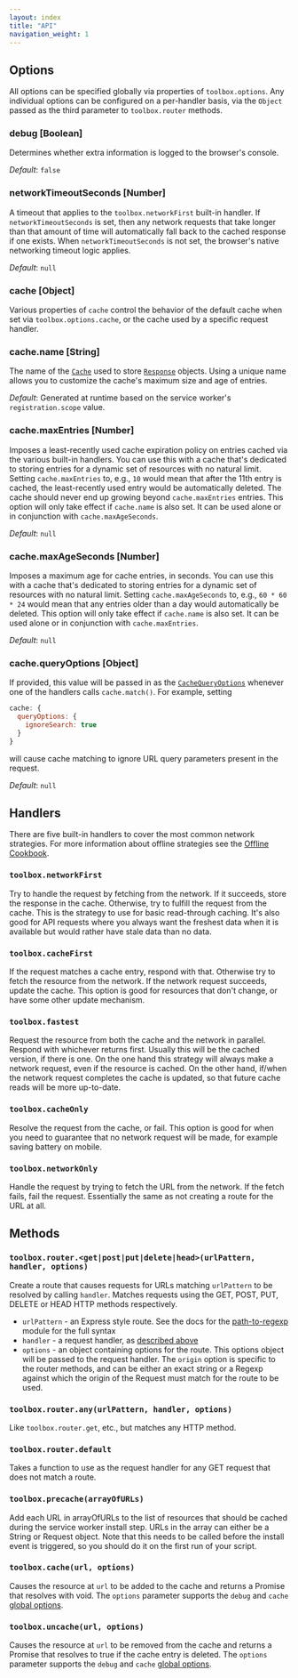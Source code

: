 ```yaml
---
layout: index
title: "API"
navigation_weight: 1
---
```


## Options

All options can be specified globally via properties of `toolbox.options`.
Any individual options can be configured on a per-handler basis, via the `Object` passed as the
third parameter to `toolbox.router` methods.

### debug [Boolean]
Determines whether extra information is logged to the browser's console.

_Default_: `false`

### networkTimeoutSeconds [Number]
A timeout that applies to the `toolbox.networkFirst` built-in handler.
If `networkTimeoutSeconds` is set, then any network requests that take longer than that amount of time
will automatically fall back to the cached response if one exists. When
`networkTimeoutSeconds` is not set, the browser's native networking timeout logic applies.

_Default_: `null`

### cache [Object]
Various properties of `cache` control the behavior of the default cache when set via
`toolbox.options.cache`, or the cache used by a specific request handler.

### cache.name [String]
The name of the [`Cache`](https://developer.mozilla.org/en-US/docs/Web/API/Cache)
used to store [`Response`](https://fetch.spec.whatwg.org/#response-class) objects. Using a unique name
allows you to customize the cache's maximum size and age of entries.

_Default_: Generated at runtime based on the service worker's `registration.scope` value.

### cache.maxEntries [Number]
Imposes a least-recently used cache expiration policy
on entries cached via the various built-in handlers. You can use this with a cache that's dedicated
to storing entries for a dynamic set of resources with no natural limit. Setting `cache.maxEntries` to, e.g.,
`10` would mean that after the 11th entry is cached, the least-recently used entry would be
automatically deleted. The cache should never end up growing beyond `cache.maxEntries` entries.
This option will only take effect if `cache.name` is also set.
It can be used alone or in conjunction with `cache.maxAgeSeconds`.

_Default_: `null`

### cache.maxAgeSeconds [Number]
Imposes a maximum age for cache entries, in seconds.
You can use this with a cache that's dedicated to storing entries for a dynamic set of resources
with no natural limit. Setting `cache.maxAgeSeconds` to, e.g., `60 * 60 * 24` would mean that any
entries older than a day would automatically be deleted.
This option will only take effect if `cache.name` is also set.
It can be used alone or in conjunction with `cache.maxEntries`.

_Default_: `null`

### cache.queryOptions [Object]
If provided, this value will be passed in as the [`CacheQueryOptions`](https://developers.google.com/web/updates/2016/09/cache-query-options)
whenever one of the handlers calls `cache.match()`. For example, setting

```js
cache: {
  queryOptions: {
    ignoreSearch: true
  }
}
```

will cause cache matching to ignore URL query parameters present in the request.

_Default_: `null`

## Handlers

There are five built-in handlers to cover the most common network strategies. For more information about offline strategies see the [Offline Cookbook](http://jakearchibald.com/2014/offline-cookbook/).

### `toolbox.networkFirst`
Try to handle the request by fetching from the network. If it succeeds, store the response in the cache. Otherwise, try to fulfill the request from the cache. This is the strategy to use for basic read-through caching. It's also good for API requests where you always want the freshest data when it is available but would rather have stale data than no data.

### `toolbox.cacheFirst`
If the request matches a cache entry, respond with that. Otherwise try to fetch the resource from the network. If the network request succeeds, update the cache. This option is good for resources that don't change, or have some other update mechanism.

### `toolbox.fastest`
Request the resource from both the cache and the network in parallel. Respond with whichever returns first. Usually this will be the cached version, if there is one. On the one hand this strategy will always make a network request, even if the resource is cached. On the other hand, if/when the network request completes the cache is updated, so that future cache reads will be more up-to-date.

### `toolbox.cacheOnly`
Resolve the request from the cache, or fail. This option is good for when you need to guarantee that no network request will be made, for example saving battery on mobile.

### `toolbox.networkOnly`
Handle the request by trying to fetch the URL from the network. If the fetch fails, fail the request. Essentially the same as not creating a route for the URL at all.

<h2 id="expressive-approach">Methods</h2>

### `toolbox.router.<get|post|put|delete|head>(urlPattern, handler, options)`

Create a route that causes requests for URLs matching `urlPattern` to be resolved by calling `handler`. Matches requests using the GET, POST, PUT, DELETE or HEAD HTTP methods respectively.

- `urlPattern` - an Express style route. See the docs for the [path-to-regexp](https://github.com/pillarjs/path-to-regexp) module for the full syntax
- `handler` - a request handler, as [described above](#handlers)
- `options` - an object containing options for the route. This options object will be passed to the request handler. The `origin` option is specific to the router methods, and can be either an exact string or a Regexp against which the origin of the Request must match for the route to be used.

### `toolbox.router.any(urlPattern, handler, options)`
Like `toolbox.router.get`, etc., but matches any HTTP method.

### `toolbox.router.default`
Takes a function to use as the request handler for any GET request that does not match a route.

### `toolbox.precache(arrayOfURLs)`
Add each URL in arrayOfURLs to the list of resources that should be cached during the service worker install step. URLs in the array can either be a String or Request object. Note that this needs to be called before the install event is triggered, so you should do it on the first run of your script.

### `toolbox.cache(url, options)`
Causes the resource at `url` to be added to the cache and returns a Promise that resolves with void. The `options` parameter supports the `debug` and `cache` [global options](#options).

### `toolbox.uncache(url, options)`
Causes the resource at `url` to be removed from the cache and returns a Promise that resolves to true if the cache entry is deleted. The `options` parameter supports  the `debug` and `cache` [global options](#options).
